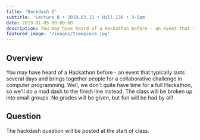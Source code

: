 ```yaml
---
title: 'Hackdash I'
subtitle: 'Lecture 8 • 2019.03.13 • Hill 130 • 3-5pm'
date: 2019-01-05 00:00:00
description: You may have heard of a Hackathon before - an event that typically lasts several days and brings together people for a collaborative challenge in computer programming.  Well, we don't quite have time for a full Hackathon, so we'll do a mad dash to the finish line instead.  The class will be broken up into small groups.  No grades will be given, but fun will be had by all!
featured_image: '/images/timepiece.jpg'
---
```


## Overview

You may have heard of a Hackathon before - an event that typically lasts several days and brings together people for a collaborative challenge in computer programming.  Well, we don't quite have time for a full Hackathon, so we'll do a mad dash to the finish line instead.  The class will be broken up into small groups.  No grades will be given, but fun will be had by all!

## Question

The hackdash question will be posted at the start of class.